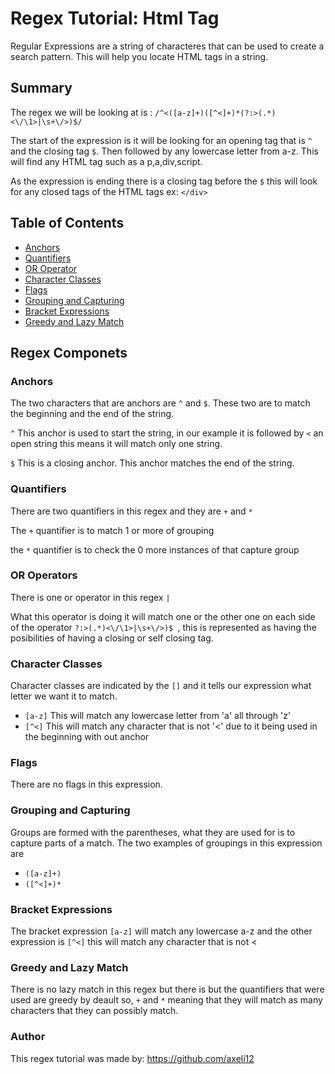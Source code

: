 # Regex Tutorial: Html Tag 

Regular Expressions are a string of characteres that can be used to create a search pattern. This will help you locate HTML tags in a string.

 ## Summary 

The regex we will be looking at is :
`/^<([a-z]+)([^<]+)*(?:>(.*)<\/\1>|\s+\/>)$/`

The start of the expression is it will be looking for an opening tag that is `^` and the closing tag `$`. Then followed by any lowercase letter from a-z. This will find any HTML tag such as a p,a,div,script.

As the expression is ending there is a closing tag before the `$` this will look for any closed tags of the HTML tags ex: `</div>`


## Table of Contents

* [Anchors](*anchors)
* [Quantifiers](#quantifiers)
* [OR Operator](#or-operator)
* [Character Classes](#character-classes)
* [Flags](#flags)
* [Grouping and Capturing](#grouping-and-capturing)
* [Bracket Expressions](#bracket-expressions)
* [Greedy and Lazy Match](#greedy-and-lazy-match)

## Regex Componets
 
 ### Anchors

 The two characters that are anchors are `^` and `$`. These two are to match the beginning and the end of the string.

 `^` This anchor is used to start the string, in our example it is followed by `<` an open string this means it will match only one string.

`$` This is a closing anchor. This anchor matches the end of the string.

 ### Quantifiers

 There are two quantifiers in this regex and they are `+` and `*`

 The `+` quantifier is to match 1 or more of grouping 

 the `*` quantifier is to check the 0 more instances of that capture group

 
 ### OR Operators

 There is one or operator in this regex `|`

 What this operator is doing it will match one or the other one on each side of the operator `?:>(.*)<\/\1>|\s+\/>)$ `, this is represented as having the posibilities of having a closing or self closing tag.


 ### Character Classes

 Character classes are indicated by the `[]` and it tells our expression what letter we want it to match.

 * `[a-z]` This will match any lowercase letter from 'a' all through 'z'
 * `[^<]` This will match any character that is not '<' due to it being used in the beginning with out anchor

 ### Flags

 There are no flags in this expression.

 ### Grouping and Capturing

 Groups are formed with the parentheses, what they are used for is to capture parts of a match. 
 The two examples of groupings in this expression are
  * `([a-z]+)` 
  * `([^<]+)*` 


 ### Bracket Expressions

 The bracket expression `[a-z]` will match any lowercase a-z
 and the other expression is `[^<]` this will match any character that is not <

 ### Greedy and Lazy Match

 There is no lazy match in this regex but there is but the quantifiers that were used are greedy by deault so, `+` and `*` meaning that they will match as many characters that they can possibly match. 

### Author

This regex tutorial was made by: https://github.com/axeli12